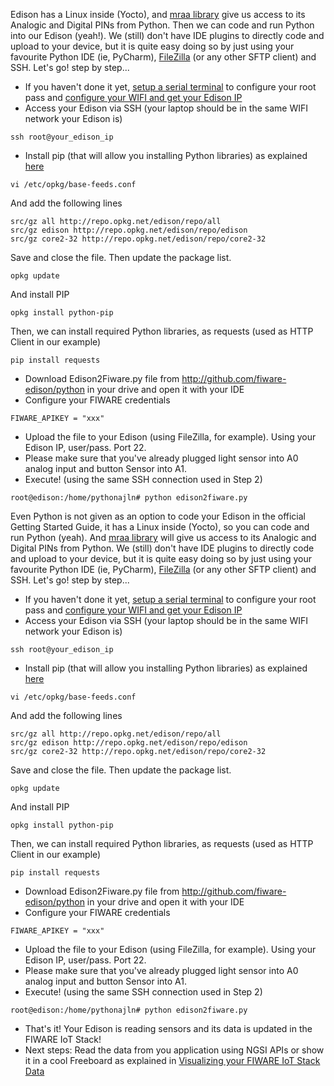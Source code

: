 Edison has a Linux inside (Yocto), and [mraa library](http://iotdk.intel.com/docs/master/mraa/) give us access to its Analogic and Digital PINs from Python. Then we can code and run Python into our Edison (yeah!).
We (still) don't have IDE plugins to directly code and upload to your device, but it is quite easy doing so by just using your favourite Python IDE (ie, PyCharm), [FileZilla](http://sourceforge.net/projects/filezilla/) (or any other SFTP client) and SSH. Let's go! step by step...
* If you haven't done it yet, [setup a serial terminal](https://software.intel.com/es-es/get-started-edison-osx-step3) to configure your root pass and [configure your WIFI and get your Edison IP](https://software.intel.com/es-es/get-started-edison-osx-step4)
* Access your Edison via SSH (your laptop should be in the same WIFI network your Edison is)
```
ssh root@your_edison_ip
```
* Install pip (that will allow you installing Python libraries) as explained [here](http://blog.salvius.org/2015/05/installing-pip-on-intel-edison.html)
```
vi /etc/opkg/base-feeds.conf
```
And add the following lines
```
src/gz all http://repo.opkg.net/edison/repo/all
src/gz edison http://repo.opkg.net/edison/repo/edison
src/gz core2-32 http://repo.opkg.net/edison/repo/core2-32
```
Save and close the file. Then update the package list.
```
opkg update
```
And install PIP
```
opkg install python-pip
```
Then, we can install required Python libraries, as requests (used as HTTP Client in our example)
```
pip install requests
```
* Download Edison2Fiware.py file from http://github.com/fiware-edison/python in your drive and open it with your IDE
* Configure your FIWARE credentials
```
FIWARE_APIKEY = "xxx"
```
* Upload the file to your Edison (using FileZilla, for example). Using your Edison IP, user/pass. Port 22.
* Please make sure that you've already plugged light sensor into A0 analog input and button Sensor into A1.
* Execute! (using the same SSH connection used in Step 2)
```
root@edison:/home/pythonajln# python edison2fiware.py
```
Even Python is not given as an option to code your Edison in the official Getting Started Guide, it has a Linux inside (Yocto),
so you can code and run Python (yeah). And [mraa library](http://iotdk.intel.com/docs/master/mraa/) will give us access to its Analogic and Digital PINs from Python.
We (still) don't have IDE plugins to directly code and upload to your device, but it is quite
easy doing so by just using your favourite Python IDE (ie, PyCharm), [FileZilla](http://sourceforge.net/projects/filezilla/) (or any other SFTP client) and SSH. Let's go! step by step...
* If you haven't done it yet, [setup a serial terminal](https://software.intel.com/es-es/get-started-edison-osx-step3) to configure your root pass and [configure your WIFI and get your Edison IP](https://software.intel.com/es-es/get-started-edison-osx-step4)
* Access your Edison via SSH (your laptop should be in the same WIFI network your Edison is)
```
ssh root@your_edison_ip
```
* Install pip (that will allow you installing Python libraries) as explained [here](http://blog.salvius.org/2015/05/installing-pip-on-intel-edison.html)
```
vi /etc/opkg/base-feeds.conf
```
And add the following lines
```
src/gz all http://repo.opkg.net/edison/repo/all
src/gz edison http://repo.opkg.net/edison/repo/edison
src/gz core2-32 http://repo.opkg.net/edison/repo/core2-32
```
Save and close the file. Then update the package list.
```
opkg update
```
And install PIP
```
opkg install python-pip
```
Then, we can install required Python libraries, as requests (used as HTTP Client in our example)
```
pip install requests
```
* Download Edison2Fiware.py file from http://github.com/fiware-edison/python in your drive and open it with your IDE
* Configure your FIWARE credentials
```
FIWARE_APIKEY = "xxx"
```
* Upload the file to your Edison (using FileZilla, for example). Using your Edison IP, user/pass. Port 22.
* Please make sure that you've already plugged light sensor into A0 analog input and button Sensor into A1.
* Execute! (using the same SSH connection used in Step 2)
```
root@edison:/home/pythonajln# python edison2fiware.py
```
* That's it! Your Edison is reading sensors and its data is updated in the FIWARE IoT Stack!
* Next steps: Read the data from you application using NGSI APIs or show it in a cool Freeboard as explained in [Visualizing your FIWARE IoT Stack Data](https://github.com/telefonicaid/fiware-edison/blob/develop/README.md#accesing-your-fiware-iot-stack-data)
